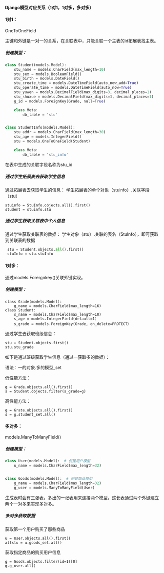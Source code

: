 #### Django模型对应关系（1对1，1对多，多对多）



#### 1对1： 

OneToOneField

主键和外键是一对一的关系，在关联表中，只能关联一个主表的id拓展表找主表。

##### 创建模型：

```python
class Student(models.Model):
    stu_name = models.CharField(max_length=10)
    stu_sex = models.BooleanField()
    stu_birth = models.DateField()
    stu_create_time = models.DateTimeField(auto_now_add=True)
    stu_operate_time = models.DateTimeField(auto_now=True)
    stu_yuwen = models.DecimalField(max_digits=3, decimal_places=1)
    stu_shuxue = models.DecimalField(max_digits=3, decimal_places=1)
    g_id = models.ForeignKey(Grade, null=True)

    class Meta:
        db_table = 'stu'


class StudentInfo(models.Model):
    stu_addr = models.CharField(max_length=30)
    stu_age = models.IntegerField()
    stu = models.OneToOneField(Student)

    class Meta:
        db_table = 'stu_info'
```

在表中生成的关联字段名称为stu_id

##### 通过学生拓展表去获取学生信息

通过拓展表去获取学生的信息：
学生拓展表的单个对象（stuinfo）.关联字段（stu）

```
stuinfo = StuInfo.objects.all().first()
student = stuinfo.stu
```

##### 通过学生获取关联表中个人信息

通过学生获取关联表的数据：
    学生对象（stu）.关联的表名（StuInfo），即可获取到关联表的数据

```python
 stu = Student.objects.all().first()
 stuInfo = stu.stuInfo
```



#### 1对多：

通过models.Forergnkey()关联外键实现。

##### 创建模型：

```
class Grade(models.Model):
	g_name = models.CharField(max_length=16)
class Student:
    s_name = models.CharField(max_length=10)
    s_age = models.IntegerField(default=1)
    s_grade = models.ForeignKey(Grade, on_delete=PROTECT）
```

通过学生去获取班级信息：

```python
stu = Student.objects.first()
stu.stu_grade
```

如下是通过班级获取学生信息（通过一获取多的数据）：

语法：一的对象.多的模型_set

低性能方法：

```
g = Grade.objects.all().first()
s = Student.objects.filter(s_grade=g)
```

高性能方法：

``` 
g = Grate.objects.all().first()
s = g.student_set.all()
```



#### 多对多：

models.ManyToManyField()

##### 创建模型：

```python
class User(models.Model):  # 创建用户模型
	u_name = models.CharField(max_length=32)


class Goods(models.Model):  # 创建商品模型
	g_name = models.CharField(max_length=32)
	g_user = models.ManyToManyField(User)
```

生成表时会有三张表，多出的一张表用来连接两个模型，这长表通过两个外键建立两个一对多来实现多对多。

##### 多对多获取数据

获取第一个用户购买了那些商品

```
u = User.objects.all().first()
allstu = u.goods_set.all()
```

获取指定商品的购买用户信息

```
g = Goods.objects.filter(id=1)[0]
g.g_user.all()
```

